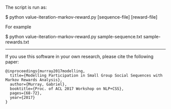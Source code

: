 The script is run as:

$ python value-iteration-markov-reward.py [sequence-file] [reward-file]

For example

$ python value-iteration-markov-reward.py sample-sequence.txt sample-rewards.txt


---

If you use this software in your own research, please cite the following paper:

```
@inproceedings{murray2017modelling,
  title={Modelling Participation in Small Group Social Sequences with Markov Rewards Analysis},  
  author={Murray, Gabriel},  
  booktitle={Proc. of ACL 2017 Workshop on NLP+CSS},  
  pages={68-72},  
  year={2017}
}
```